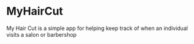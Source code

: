 # MyHairCut
My Hair Cut is a simple app for helping keep track of when an individual visits a salon or barbershop
